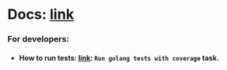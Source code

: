 # Docs: [link](https://roadrunner.dev/docs/plugins-jobs/2.x/en)

### For developers:
- #### How to run tests: [link](.github/workflows/linux.yml): `Run golang tests with coverage` task.